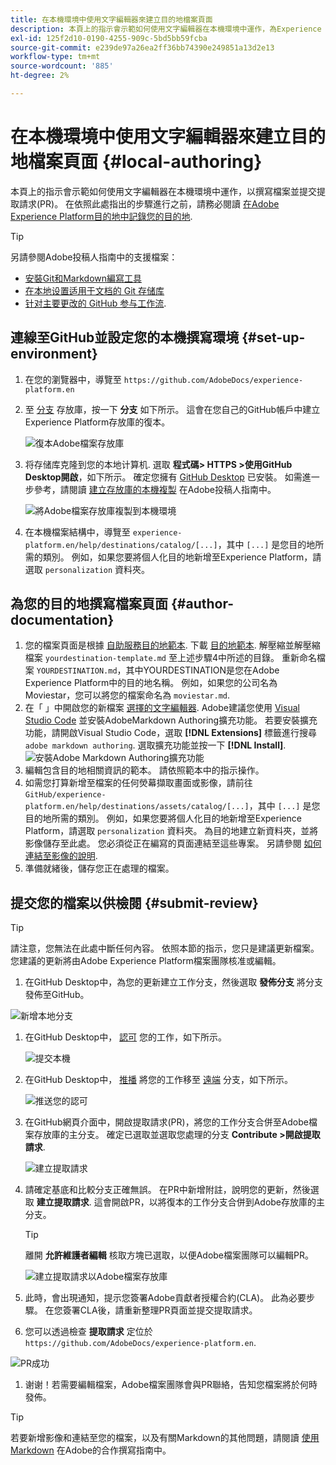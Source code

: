 ```yaml
---
title: 在本機環境中使用文字編輯器來建立目的地檔案頁面
description: 本頁上的指示會示範如何使用文字編輯器在本機環境中運作，為Experience Platform目的地編寫檔案頁面並提交它以供檢閱。
exl-id: 125f2d10-0190-4255-909c-5bd5bb59fcba
source-git-commit: e239de97a26ea2ff36bb74390e249851a13d2e13
workflow-type: tm+mt
source-wordcount: '885'
ht-degree: 2%

---
```


# 在本機環境中使用文字編輯器來建立目的地檔案頁面 {#local-authoring}

本頁上的指示會示範如何使用文字編輯器在本機環境中運作，以撰寫檔案並提交提取請求(PR)。 在依照此處指出的步驟進行之前，請務必閱讀 [在Adobe Experience Platform目的地中記錄您的目的地](./documentation-instructions.md).

>[!TIP]
>
>另請參閱Adobe投稿人指南中的支援檔案：
>* [安裝Git和Markdown編寫工具](https://experienceleague.adobe.com/docs/contributor/contributor-guide/setup/install-tools.html?lang=en)
>* [在本地设置适用于文档的 Git 存储库](https://experienceleague.adobe.com/docs/contributor/contributor-guide/setup/local-repo.html?lang=en)
>* [针对主要更改的 GitHub 参与工作流](https://experienceleague.adobe.com/docs/contributor/contributor-guide/setup/full-workflow.html?lang=en).


## 連線至GitHub並設定您的本機撰寫環境 {#set-up-environment}

1. 在您的瀏覽器中，導覽至 `https://github.com/AdobeDocs/experience-platform.en`
2. 至 [分支](https://experienceleague.adobe.com/docs/contributor/contributor-guide/setup/local-repo.html?lang=en#fork-the-repository) 存放庫，按一下 **分支** 如下所示。 這會在您自己的GitHub帳戶中建立Experience Platform存放庫的復本。

   ![復本Adobe檔案存放庫](../assets/docs-framework/ssd-fork-repository.gif)

3. 将存储库克隆到您的本地计算机. 選取 **程式碼> HTTPS >使用GitHub Desktop開啟**，如下所示。 確定您擁有 [GitHub Desktop](https://desktop.github.com/) 已安裝。 如需進一步參考，請閱讀 [建立存放庫的本機複製](https://experienceleague.adobe.com/docs/contributor/contributor-guide/setup/local-repo.html?lang=en#create-a-local-clone-of-the-repository) 在Adobe投稿人指南中。

   ![將Adobe檔案存放庫複製到本機環境](../assets/docs-framework/clone-local.png)

4. 在本機檔案結構中，導覽至 `experience-platform.en/help/destinations/catalog/[...]`，其中 `[...]` 是您目的地所需的類別。 例如，如果您要將個人化目的地新增至Experience Platform，請選取 `personalization` 資料夾。

## 為您的目的地撰寫檔案頁面 {#author-documentation}

1. 您的檔案頁面是根據 [自助服務目的地範本](../docs-framework/self-service-template.md). 下載 [目的地範本](../assets/docs-framework/yourdestination-template.zip). 解壓縮並解壓縮檔案 `yourdestination-template.md` 至上述步驟4中所述的目錄。  重新命名檔案 `YOURDESTINATION.md`，其中YOURDESTINATION是您在Adobe Experience Platform中的目的地名稱。 例如，如果您的公司名為Moviestar，您可以將您的檔案命名為 `moviestar.md`.
2. 在「 」中開啟您的新檔案 [選擇的文字編輯器](https://experienceleague.adobe.com/docs/contributor/contributor-guide/setup/install-tools.html?lang=en#understand-markdown-editors). Adobe建議您使用 [Visual Studio Code](https://code.visualstudio.com/) 並安裝AdobeMarkdown Authoring擴充功能。 若要安裝擴充功能，請開啟Visual Studio Code，選取 **[!DNL Extensions]** 標籤進行搜尋 `adobe markdown authoring`. 選取擴充功能並按一下 **[!DNL Install]**.
   ![安裝Adobe Markdown Authoring擴充功能](../assets/docs-framework/install-adobe-markdown-extension.gif)
3. 編輯包含目的地相關資訊的範本。 請依照範本中的指示操作。
4. 如需您打算新增至檔案的任何熒幕擷取畫面或影像，請前往 `GitHub/experience-platform.en/help/destinations/assets/catalog/[...]`，其中 `[...]` 是您目的地所需的類別。 例如，如果您要將個人化目的地新增至Experience Platform，請選取 `personalization` 資料夾。 為目的地建立新資料夾，並將影像儲存至此處。 您必須從正在編寫的頁面連結至這些專案。 另請參閱 [如何連結至影像的說明](https://experienceleague.adobe.com/docs/contributor/contributor-guide/writing-essentials/linking.html?lang=en#link-to-images).
5. 準備就緒後，儲存您正在處理的檔案。

## 提交您的檔案以供檢閱 {#submit-review}

>[!TIP]
>
>請注意，您無法在此處中斷任何內容。 依照本節的指示，您只是建議更新檔案。 您建議的更新將由Adobe Experience Platform檔案團隊核准或編輯。

1. 在GitHub Desktop中，為您的更新建立工作分支，然後選取 **發佈分支** 將分支發佈至GitHub。

![新增本地分支](../assets/docs-framework/new-branch-local.gif)

1. 在GitHub Desktop中， [認可](https://docs.github.com/en/free-pro-team@latest/github/getting-started-with-github/github-glossary#commit) 您的工作，如下所示。

   ![提交本機](../assets/docs-framework/commit-local.png)

1. 在GitHub Desktop中， [推播](https://docs.github.com/en/free-pro-team@latest/github/getting-started-with-github/github-glossary#push) 將您的工作移至 [遠端](https://docs.github.com/en/free-pro-team@latest/github/getting-started-with-github/github-glossary#remote) 分支，如下所示。

   ![推送您的認可](../assets/docs-framework/push-local-to-remote.png)

1. 在GitHub網頁介面中，開啟提取請求(PR)，將您的工作分支合併至Adobe檔案存放庫的主分支。 確定已選取並選取您處理的分支 **Contribute >開啟提取請求**.

   ![建立提取請求](../assets/docs-framework/ssd-create-pull-request-1.gif)

1. 請確定基底和比較分支正確無誤。 在PR中新增附註，說明您的更新，然後選取 **建立提取請求**. 這會開啟PR，以將復本的工作分支合併到Adobe存放庫的主分支。
   >[!TIP]
   >
   >離開 **允許維護者編輯** 核取方塊已選取，以便Adobe檔案團隊可以編輯PR。

   ![建立提取請求以Adobe檔案存放庫](../assets/docs-framework/ssd-create-pull-request-2.png)

1. 此時，會出現通知，提示您簽署Adobe貢獻者授權合約(CLA)。 此為必要步驟。 在您簽署CLA後，請重新整理PR頁面並提交提取請求。

1. 您可以透過檢查 **提取請求** 定位於 `https://github.com/AdobeDocs/experience-platform.en`.

![PR成功](../assets/docs-framework/ssd-pr-successful.png)

1. 谢谢！若需要編輯檔案，Adobe檔案團隊會與PR聯絡，告知您檔案將於何時發佈。

>[!TIP]
>
>若要新增影像和連結至您的檔案，以及有關Markdown的其他問題，請閱讀 [使用Markdown](https://experienceleague.adobe.com/docs/contributor/contributor-guide/writing-essentials/markdown.html?lang=en) 在Adobe的合作撰寫指南中。
